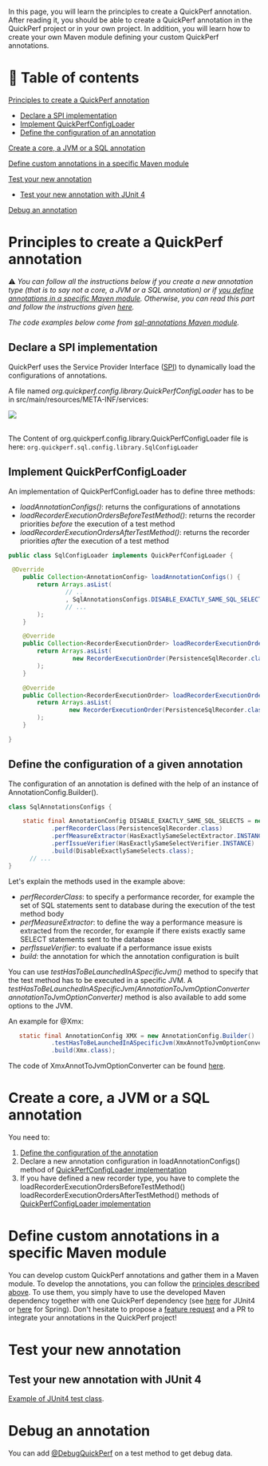 In this page, you will learn the principles to create a QuickPerf annotation. After reading it, you should be able to create a QuickPerf annotation in the QuickPerf project or in your own project. In addition, you will learn how to create your own Maven module defining your custom QuickPerf annotations.

# 🚩 Table of contents
[Principles to create a QuickPerf annotation](#Principles-to-create-a-QuickPerf-annotation)
* [Declare a SPI implementation](#Declare-a-SPI-implementation)
* [Implement QuickPerfConfigLoader](#Implement-QuickPerfConfigLoader)
* [Define the configuration of an annotation](#Define-the-configuration-of-a-given-annotation)

[Create a core, a JVM or a SQL annotation](#Create-a-core-a-JVM-or-a-SQL-annotation)

[Define custom annotations in a specific Maven module](#Define-custom-annotations-in-a-specific-Maven-module)

[Test your new annotation](#Test-your-new-annotation)
* [Test your new annotation with JUnit 4](#Test-your-new-annotation-with-JUnit-4)

[Debug an annotation](#Debug-an-annotation)

# Principles to create a QuickPerf annotation

⚠️ *You can follow all the instructions below if you create a new annotation type (that is to say not a core, a JVM or a SQL annotation) or if [you define annotations in a specific Maven module](#Define-custom-annotations-in-a-specific-Maven-module). Otherwise, you can read this part and follow the instructions given [here](#Create-a-core-a-JVM-or-a-SQL-annotation).*

*The code examples below come from [sql-annotations Maven module](https://github.com/quick-perf/quickperf/tree/master/sql-annotations).*

## Declare a SPI implementation
QuickPerf uses the Service Provider Interface ([SPI](https://docs.oracle.com/javase/tutorial/sound/SPI-intro.html)) to dynamically load the configurations of annotations.

A file named *org.quickperf.config.library.QuickPerfConfigLoader* has to be in src/main/resources/META-INF/services:

<img src="https://github.com/quick-perf/doc/blob/master/doc/images/QuickPerfConfigLoader.png">
<br><br>

The Content of org.quickperf.config.library.QuickPerfConfigLoader file is here: ```org.quickperf.sql.config.library.SqlConfigLoader```

## Implement QuickPerfConfigLoader

An implementation of QuickPerfConfigLoader has to define three methods:
* *loadAnnotationConfigs()*: returns the configurations of annotations
* *loadRecorderExecutionOrdersBeforeTestMethod()*: returns the recorder priorities *before* the execution of a test method
* *loadRecorderExecutionOrdersAfterTestMethod()*: returns the recorder priorities *after* the execution of a test method

```java
public class SqlConfigLoader implements QuickPerfConfigLoader {

 @Override
    public Collection<AnnotationConfig> loadAnnotationConfigs() {
        return Arrays.asList(
                // ..
                , SqlAnnotationsConfigs.DISABLE_EXACTLY_SAME_SQL_SELECTS
                // ...
        );
    }

    @Override
    public Collection<RecorderExecutionOrder> loadRecorderExecutionOrdersBeforeTestMethod() {
        return Arrays.asList(
                  new RecorderExecutionOrder(PersistenceSqlRecorder.class, 2000)
        );
    }

    @Override
    public Collection<RecorderExecutionOrder> loadRecorderExecutionOrdersAfterTestMethod() {
        return Arrays.asList(
                 new RecorderExecutionOrder(PersistenceSqlRecorder.class, 7000)
        );
    }

}
```

## Define the configuration of a given annotation
The configuration of an annotation is defined with the help of an instance of AnnotationConfig.Builder().

```java
class SqlAnnotationsConfigs {

	static final AnnotationConfig DISABLE_EXACTLY_SAME_SQL_SELECTS = new AnnotationConfig.Builder()
			.perfRecorderClass(PersistenceSqlRecorder.class)
			.perfMeasureExtractor(HasExactlySameSelectExtractor.INSTANCE)
			.perfIssueVerifier(HasExactlySameSelectVerifier.INSTANCE)
			.build(DisableExactlySameSelects.class);
      // ...
}
```
Let's explain the methods used in the example above:
* *perfRecorderClass*: to specify a performance recorder, for example the set of SQL statements sent to database during the execution of the test method body 
* *perfMeasureExtractor*: to define the way a performance measure is extracted from the recorder, for example if there exists exactly same SELECT statements sent to the database
* *perfIssueVerifier*: to evaluate if a performance issue exists
* *build*: the annotation for which the annotation configuration is built

You can use *testHasToBeLaunchedInASpecificJvm()* method to specify that the test method has to be executed in a specific JVM. A *testHasToBeLaunchedInASpecificJvm(AnnotationToJvmOptionConverter annotationToJvmOptionConverter)* method is also available to add some options to the JVM. 

An example for @Xmx:
```java
   static final AnnotationConfig XMX = new AnnotationConfig.Builder()
            .testHasToBeLaunchedInASpecificJvm(XmxAnnotToJvmOptionConverter.INSTANCE)
            .build(Xmx.class);
```
The code of XmxAnnotToJvmOptionConverter can be found [here](https://github.com/quick-perf/quickperf/blob/master/jvm-annotations/src/main/java/org/quickperf/jvm/config/library/XmxAnnotToJvmOptionConverter.java).

# Create a core, a JVM or a SQL annotation
You need to:
1) [Define the configuration of the annotation](#Define-the-configuration-of-a-given-annotation)
2) Declare a new annotation configuration in loadAnnotationConfigs() method of [QuickPerfConfigLoader implementation](#Implement-QuickPerfConfigLoader)
3) If you have defined a new recorder type, you have to complete the loadRecorderExecutionOrdersBeforeTestMethod()
loadRecorderExecutionOrdersAfterTestMethod() methods of [QuickPerfConfigLoader implementation](#Implement-QuickPerfConfigLoader)


# Define custom annotations in a specific Maven module
You can develop custom QuickPerf annotations and gather them in a Maven module. To develop the annotations, you can follow the [principles described above](#Principles-to-create-a-QuickPerf-annotation). To use them, you simply have to use the developed Maven dependency together with one QuickPerf dependency (see [here](https://github.com/quick-perf/doc/wiki/JUnit-4) for JUnit4 or [here](https://github.com/quick-perf/doc/wiki/Spring) for Spring). Don't hesitate to propose a [feature request](https://github.com/quick-perf/quickperf/issues/new?assignees=&labels=enhancement&template=feature_request.md&title=) and a PR to integrate your annotations in the QuickPerf project!


# Test your new annotation
## Test your new annotation with JUnit 4
[Example of JUnit4 test class](https://github.com/quick-perf/quickperf/blob/master/junit4-sql-test/src/test/java/org/quickperf/sql/DisableExactlySameSqlSelectTest.java).

# Debug an annotation
You can add [@DebugQuickPerf](https://github.com/quick-perf/doc/wiki/Core-annotations#DebugQuickPerf) on a test method to get debug data.